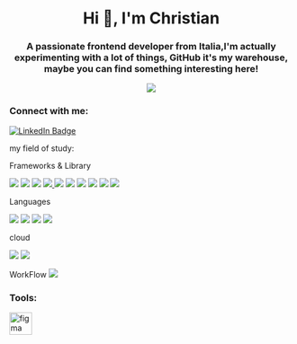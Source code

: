 

<h1 align="center">Hi 👋, I'm Christian</h1>
<h3 align="center">A passionate frontend developer from Italia,I'm actually experimenting with a lot of things, GitHub it's my warehouse, maybe you can find something interesting here!</h3>

<div align="center"><img src="https://images.unsplash.com/photo-1604964432806-254d07c11f32?ixlib=rb-4.0.3&ixid=MnwxMjA3fDB8MHxwaG90by1wYWdlfHx8fGVufDB8fHx8&auto=format&fit=crop&w=580&q=80"></div>

<h3 align="left">Connect with me:</h3>
<p align="left">
<a href="https://www.linkedin.com/in/christian-esposito-developer/" target="blank"><img src="https://img.shields.io/badge/LinkedIn-blue?style=for-the-badge&logo=linkedin&logoColor=white" alt="LinkedIn Badge"/></a>
</p>

my field of study:

 Frameworks & Library 
 <p align="left">
<a href="https://it.legacy.reactjs.org/" target="_blank" rel="noreferrer"> <img src="https://img.shields.io/badge/React-20232A?style=for-the-badge&logo=react&logoColor=61DAFB"></a>
<a href="https://redux.js.org/" target="_blank" rel="noreferrer">  <img src="https://img.shields.io/badge/Redux-593D88?style=for-the-badge&logo=redux&logoColor=white"></a>
<a href="https://nextjs.org/" target="_blank" rel="noreferrer"><img src="https://img.shields.io/badge/next%20js-000000?style=for-the-badge&logo=nextdotjs&logoColor=white"></a>
<a href="https://angular.io" target="_blank" rel="noreferrer"> <img src="https://img.shields.io/badge/Angular-DD0031?style=for-the-badge&logo=angular&logoColor=whit"> </a>
<a href="https://getbootstrap.com/" target="_blank" rel="noreferrer"><img src="https://img.shields.io/badge/Bootstrap-563D7C?style=for-the-badge&logo=bootstrap&logoColor=white"></a>
<a href="https://material.angular.io/" target="_blank" rel="noreferrer"><img src="https://img.shields.io/badge/Material%20UI-007FFF?style=for-the-badge&logo=mui&logoColor=white"></a>
<a href="https://nodejs.org" target="_blank" rel="noreferrer"> <img src="https://img.shields.io/badge/Node%20js-339933?style=for-the-badge&logo=nodedotjs&logoColor=white"></a>
<a href="https://www.npmjs.com/" target="_blank" rel="noreferrer"><img src="https://img.shields.io/badge/npm-CB3837?style=for-the-badge&logo=npm&logoColor=white"></a>
 <a href="https://sass-lang.com" target="_blank" rel="noreferrer"> <img src="https://img.shields.io/badge/Sass-CC6699?style=for-the-badge&logo=sass&logoColor=white"></a>
<a href="https://www.typescriptlang.org/" target="_blank" rel="noreferrer"> <a href="https://tailwindcss.com/" target="_blank" rel="noreferrer"> <img src="https://img.shields.io/badge/Tailwind_CSS-38B2AC?style=for-the-badge&logo=tailwind-css&logoColor=white"></a>

Languages

<a href="https://www.w3.org/html/" target="_blank" rel="noreferrer"> <img src="https://img.shields.io/badge/HTML5-E34F26?style=for-the-badge&logo=html5&logoColor=white"></a>
<a href="https://www.w3schools.com/css/" target="_blank" rel="noreferrer"> <img src="https://img.shields.io/badge/CSS3-1572B6?style=for-the-badge&logo=css3&logoColor=white"></a>
<a href="https://developer.mozilla.org/en-US/docs/Web/JavaScript" target="_blank" rel="noreferrer"><img src="https://img.shields.io/badge/JavaScript-323330?style=for-the-badge&logo=javascript&logoColor=F7DF1E"></a>
<a href="https://www.typescriptlang.org/" target="_blank" rel="noreferrer"><img src="https://img.shields.io/badge/TypeScript-007ACC?style=for-the-badge&logo=typescript&logoColor=white"></a>

cloud

<a href="https://vercel.com/" target="_blank" rel="noreferrer"><img src="https://img.shields.io/badge/Vercel-000000?style=for-the-badge&logo=vercel&logoColor=white"></a>
<a href="https://www.netlify.com/ " target="_blank" rel="noreferrer"><img src="https://img.shields.io/badge/Netlify-00C7B7?style=for-the-badge&logo=netlify&logoColor=white"></a>

WorkFlow
<img src="https://img.shields.io/badge/Jira-0052CC?style=for-the-badge&logo=Jira&logoColor=white"></a>


<h3 align="left">Tools:</h3>

<a href="https://www.figma.com/" target="_blank" rel="noreferrer">
<img src="https://www.vectorlogo.zone/logos/figma/figma-icon.svg" alt="figma" width="40" height="40"/> </a> 

 </p>
